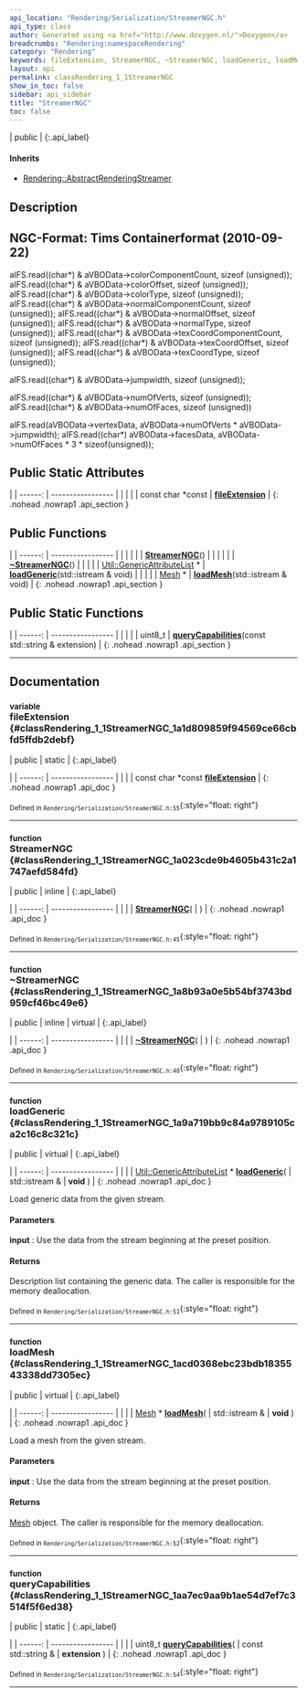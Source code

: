 ```yaml
---
api_location: "Rendering/Serialization/StreamerNGC.h"
api_type: class
author: Generated using <a href="http://www.doxygen.nl/">Doxygen</a>
breadcrumbs: "Rendering:namespaceRendering"
category: "Rendering"
keywords: fileExtension, StreamerNGC, ~StreamerNGC, loadGeneric, loadMesh, queryCapabilities
layout: api
permalink: classRendering_1_1StreamerNGC
show_in_toc: false
sidebar: api_sidebar
title: "StreamerNGC"
toc: false
---
```


| public |
{:.api_label}

#### Inherits

* [Rendering::AbstractRenderingStreamer](classRendering_1_1AbstractRenderingStreamer)


## Description



## NGC-Format: Tims Containerformat (2010-09-22)

aIFS.read((char*) & aVBOData->colorComponentCount, sizeof (unsigned)); aIFS.read((char*) & aVBOData->colorOffset, sizeof (unsigned)); aIFS.read((char*) & aVBOData->colorType, sizeof (unsigned)); aIFS.read((char*) & aVBOData->normalComponentCount, sizeof (unsigned)); aIFS.read((char*) & aVBOData->normalOffset, sizeof (unsigned)); aIFS.read((char*) & aVBOData->normalType, sizeof (unsigned)); aIFS.read((char*) & aVBOData->texCoordComponentCount, sizeof (unsigned)); aIFS.read((char*) & aVBOData->texCoordOffset, sizeof (unsigned)); aIFS.read((char*) & aVBOData->texCoordType, sizeof (unsigned));

aIFS.read((char*) & aVBOData->jumpwidth, sizeof (unsigned));

aIFS.read((char*) & aVBOData->numOfVerts, sizeof (unsigned)); aIFS.read((char*) & aVBOData->numOfFaces, sizeof (unsigned))

aIFS.read(aVBOData->vertexData, aVBOData->numOfVerts * aVBOData->jumpwidth); aIFS.read((char*) aVBOData->facesData, aVBOData->numOfFaces * 3 * sizeof(unsigned));



## Public Static Attributes

|
| ------: | ----------------- |
|  | |
| const char *const | **[fileExtension](#classRendering_1_1StreamerNGC_1a1d809859f94569ce66cbfd5ffdb2debf)**  |
{: .nohead .nowrap1 .api_section }


## Public Functions

|
| ------: | ----------------- |
|  | |
|  | **[StreamerNGC](#classRendering_1_1StreamerNGC_1a023cde9b4605b431c2a1747aefd584fd)**() |
|  | |
|  | **[~StreamerNGC](#classRendering_1_1StreamerNGC_1a8b93a0e5b54bf3743bd959cf46bc49e6)**() |
|  | |
| [Util::GenericAttributeList](classUtil_1_1GenericAttributeList) * | **[loadGeneric](#classRendering_1_1StreamerNGC_1a9a719bb9c84a9789105ca2c16c8c321c)**(std::istream & void) |
|  | |
| [Mesh](classRendering_1_1Mesh) * | **[loadMesh](#classRendering_1_1StreamerNGC_1acd0368ebc23bdb1835543338dd7305ec)**(std::istream & void) |
{: .nohead .nowrap1 .api_section }


## Public Static Functions

|
| ------: | ----------------- |
|  | |
| uint8_t | **[queryCapabilities](#classRendering_1_1StreamerNGC_1aa7ec9aa9b1ae54d7ef7c3514f5f6ed38)**(const std::string & extension) |
{: .nohead .nowrap1 .api_section }


-------------------------------------------------------------------

## Documentation

### <small>variable</small><br/> fileExtension {#classRendering_1_1StreamerNGC_1a1d809859f94569ce66cbfd5ffdb2debf}

| public | static |
{:.api_label}

|
| ------: | ----------------- |
|  |
| const char *const **[fileExtension](#classRendering_1_1StreamerNGC_1a1d809859f94569ce66cbfd5ffdb2debf)**  |
{: .nohead .nowrap1 .api_doc }





<sub>Defined in `Rendering/Serialization/StreamerNGC.h:55`</sub>{:style="float: right"}

-------------------------------------------------------------------

### <small>function</small><br/> StreamerNGC {#classRendering_1_1StreamerNGC_1a023cde9b4605b431c2a1747aefd584fd}

| public | inline |
{:.api_label}

|
| ------: | ----------------- |
|  |
|  **[StreamerNGC](#classRendering_1_1StreamerNGC_1a023cde9b4605b431c2a1747aefd584fd)**( |  ) |
{: .nohead .nowrap1 .api_doc }





<sub>Defined in `Rendering/Serialization/StreamerNGC.h:45`</sub>{:style="float: right"}

-------------------------------------------------------------------

### <small>function</small><br/> ~StreamerNGC {#classRendering_1_1StreamerNGC_1a8b93a0e5b54bf3743bd959cf46bc49e6}

| public | inline | virtual |
{:.api_label}

|
| ------: | ----------------- |
|  |
|  **[~StreamerNGC](#classRendering_1_1StreamerNGC_1a8b93a0e5b54bf3743bd959cf46bc49e6)**( |  ) |
{: .nohead .nowrap1 .api_doc }





<sub>Defined in `Rendering/Serialization/StreamerNGC.h:48`</sub>{:style="float: right"}

-------------------------------------------------------------------

### <small>function</small><br/> loadGeneric {#classRendering_1_1StreamerNGC_1a9a719bb9c84a9789105ca2c16c8c321c}

| public | virtual |
{:.api_label}

|
| ------: | ----------------- |
|  |
| [Util::GenericAttributeList](classUtil_1_1GenericAttributeList) * **[loadGeneric](#classRendering_1_1StreamerNGC_1a9a719bb9c84a9789105ca2c16c8c321c)**( | std::istream & | **void** ) |
{: .nohead .nowrap1 .api_doc }



Load generic data from the given stream.


#### Parameters
**input**
:  Use the data from the stream beginning at the preset position.




#### Returns
Description list containing the generic data. The caller is responsible for the memory deallocation.





<sub>Defined in `Rendering/Serialization/StreamerNGC.h:51`</sub>{:style="float: right"}

-------------------------------------------------------------------

### <small>function</small><br/> loadMesh {#classRendering_1_1StreamerNGC_1acd0368ebc23bdb1835543338dd7305ec}

| public | virtual |
{:.api_label}

|
| ------: | ----------------- |
|  |
| [Mesh](classRendering_1_1Mesh) * **[loadMesh](#classRendering_1_1StreamerNGC_1acd0368ebc23bdb1835543338dd7305ec)**( | std::istream & | **void** ) |
{: .nohead .nowrap1 .api_doc }



Load a mesh from the given stream.


#### Parameters
**input**
:  Use the data from the stream beginning at the preset position.




#### Returns
 [Mesh](classRendering_1_1Mesh) object. The caller is responsible for the memory deallocation.





<sub>Defined in `Rendering/Serialization/StreamerNGC.h:52`</sub>{:style="float: right"}

-------------------------------------------------------------------

### <small>function</small><br/> queryCapabilities {#classRendering_1_1StreamerNGC_1aa7ec9aa9b1ae54d7ef7c3514f5f6ed38}

| public | static |
{:.api_label}

|
| ------: | ----------------- |
|  |
| uint8_t **[queryCapabilities](#classRendering_1_1StreamerNGC_1aa7ec9aa9b1ae54d7ef7c3514f5f6ed38)**( | const std::string & | **extension** ) |
{: .nohead .nowrap1 .api_doc }





<sub>Defined in `Rendering/Serialization/StreamerNGC.h:54`</sub>{:style="float: right"}

-------------------------------------------------------------------

